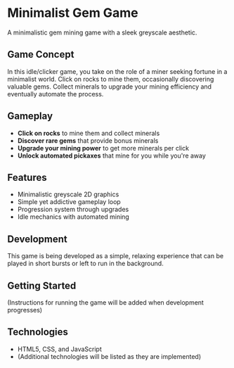 # Minimalist Gem Game

A minimalistic gem mining game with a sleek greyscale aesthetic.

## Game Concept

In this idle/clicker game, you take on the role of a miner seeking fortune in a minimalist world. Click on rocks to mine them, occasionally discovering valuable gems. Collect minerals to upgrade your mining efficiency and eventually automate the process.

## Gameplay

- **Click on rocks** to mine them and collect minerals
- **Discover rare gems** that provide bonus minerals
- **Upgrade your mining power** to get more minerals per click
- **Unlock automated pickaxes** that mine for you while you're away

## Features

- Minimalistic greyscale 2D graphics
- Simple yet addictive gameplay loop
- Progression system through upgrades
- Idle mechanics with automated mining

## Development

This game is being developed as a simple, relaxing experience that can be played in short bursts or left to run in the background.

## Getting Started

(Instructions for running the game will be added when development progresses)

## Technologies

- HTML5, CSS, and JavaScript
- (Additional technologies will be listed as they are implemented) 